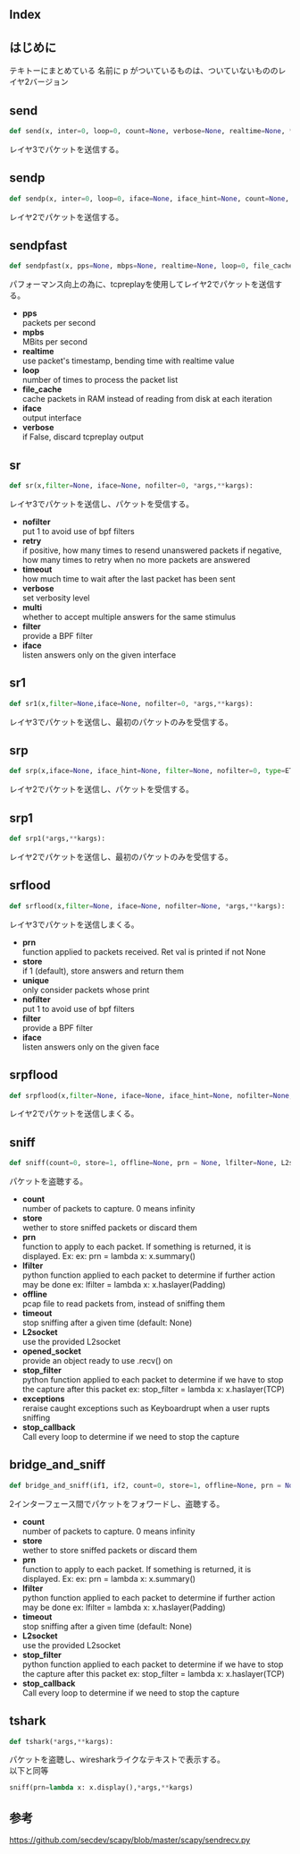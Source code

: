 ## Index



## はじめに
テキトーにまとめている
名前に p がついているものは、ついていないもののレイヤ2バージョン

## send
```python
def send(x, inter=0, loop=0, count=None, verbose=None, realtime=None, *args, **kargs):
```
レイヤ3でパケットを送信する。

## sendp
```Python
def sendp(x, inter=0, loop=0, iface=None, iface_hint=None, count=None, verbose=None, realtime=None, *args, **kargs):
```
レイヤ2でパケットを送信する。


## sendpfast
```python
def sendpfast(x, pps=None, mbps=None, realtime=None, loop=0, file_cache=False, iface=None, verbose=True):
```
パフォーマンス向上の為に、tcpreplayを使用してレイヤ2でパケットを送信する。

- **pps**  
packets per second
- **mpbs**  
MBits per second
- **realtime**  
use packet's timestamp, bending time with realtime value
- **loop**  
number of times to process the packet list
- **file_cache**  
cache packets in RAM instead of reading from disk at each iteration
- **iface**  
output interface
- **verbose**  
if False, discard tcpreplay output


## sr
```Python
def sr(x,filter=None, iface=None, nofilter=0, *args,**kargs):
```
レイヤ3でパケットを送信し、パケットを受信する。

- **nofilter**  
put 1 to avoid use of bpf filters
- **retry**  
if positive, how many times to resend unanswered packets
      if negative, how many times to retry when no more packets are answered
- **timeout**  
how much time to wait after the last packet has been sent
- **verbose**  
set verbosity level
- **multi**  
whether to accept multiple answers for the same stimulus
- **filter**  
provide a BPF filter
- **iface**  
listen answers only on the given interface


## sr1
```Python
def sr1(x,filter=None,iface=None, nofilter=0, *args,**kargs):
```
レイヤ3でパケットを送信し、最初のパケットのみを受信する。


## srp
```Python
def srp(x,iface=None, iface_hint=None, filter=None, nofilter=0, type=ETH_P_ALL, *args,**kargs):
```
レイヤ2でパケットを送信し、パケットを受信する。


## srp1
```Python
def srp1(*args,**kargs):
```
レイヤ2でパケットを送信し、最初のパケットのみを受信する。


## srflood
```python
def srflood(x,filter=None, iface=None, nofilter=None, *args,**kargs):
```
レイヤ3でパケットを送信しまくる。

- **prn**  
function applied to packets received. Ret val is printed if not None
- **store**  
if 1 (default), store answers and return them
- **unique**  
only consider packets whose print
- **nofilter**  
put 1 to avoid use of bpf filters
- **filter**  
provide a BPF filter
- **iface**  
listen answers only on the given face


## srpflood
```python
def srpflood(x,filter=None, iface=None, iface_hint=None, nofilter=None, *args,**kargs):
```
レイヤ2でパケットを送信しまくる。


## sniff
```python
def sniff(count=0, store=1, offline=None, prn = None, lfilter=None, L2socket=None, timeout=None, opened_socket=None, stop_filter=None, exceptions=False, stop_callback=None, *arg, **karg):
```

パケットを盗聴する。

- **count**  
 number of packets to capture. 0 means infinity
- **store**  
 wether to store sniffed packets or discard them
- **prn**  
 function to apply to each packet. If something is returned,
       it is displayed. Ex:
       ex: prn = lambda x: x.summary()
- **lfilter**  
 python function applied to each packet to determine
       if further action may be done
       ex: lfilter = lambda x: x.haslayer(Padding)
- **offline**  
 pcap file to read packets from, instead of sniffing them
- **timeout**  
 stop sniffing after a given time (default: None)
- **L2socket**  
 use the provided L2socket
- **opened_socket**  
 provide an object ready to use .recv() on
- **stop_filter**  
 python function applied to each packet to determine
           if we have to stop the capture after this packet
           ex: stop_filter = lambda x: x.haslayer(TCP)
- **exceptions**  
 reraise caught exceptions such as Keyboardrupt
          when a user rupts sniffing
- **stop_callback**  
 Call every loop to determine if we need
             to stop the capture


## bridge_and_sniff
```python
def bridge_and_sniff(if1, if2, count=0, store=1, offline=None, prn = None, lfilter=None, L2socket=None, timeout=None, stop_filter=None, stop_callback=None, *args, **kargs):
```
2インターフェース間でパケットをフォワードし、盗聴する。

- **count**  
 number of packets to capture. 0 means infinity
- **store**  
 wether to store sniffed packets or discard them
- **prn**  
 function to apply to each packet. If something is returned,
       it is displayed. Ex:
       ex: prn = lambda x: x.summary()
- **lfilter**  
 python function applied to each packet to determine
       if further action may be done
       ex: lfilter = lambda x: x.haslayer(Padding)
- **timeout**  
 stop sniffing after a given time (default: None)
- **L2socket**  
 use the provided L2socket
- **stop_filter**  
 python function applied to each packet to determine
           if we have to stop the capture after this packet
           ex: stop_filter = lambda x: x.haslayer(TCP)
- **stop_callback**  
 Call every loop to determine if we need
             to stop the capture

## tshark
```python
def tshark(*args,**kargs):
```

パケットを盗聴し、wiresharkライクなテキストで表示する。  
以下と同等

```python
sniff(prn=lambda x: x.display(),*args,**kargs)
```

## 参考
https://github.com/secdev/scapy/blob/master/scapy/sendrecv.py
